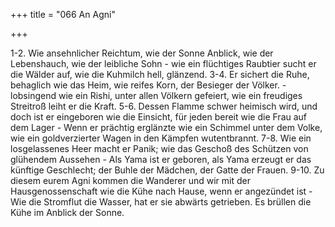 +++
title = "066 An Agni"

+++


1-2.	Wie ansehnlicher Reichtum, wie der Sonne Anblick, wie der Lebenshauch, wie der leibliche Sohn - wie ein flüchtiges Raubtier sucht er die Wälder auf, wie die Kuhmilch hell, glänzend.
3-4.	Er sichert die Ruhe, behaglich wie das Heim, wie reifes Korn, der Besieger der Völker. - lobsingend wie ein Rishi, unter allen Völkern gefeiert, wie ein freudiges Streitroß leiht er die Kraft.
5-6.	Dessen Flamme schwer heimisch wird, und doch ist er eingeboren wie die Einsicht, für jeden bereit wie die Frau auf dem Lager - Wenn er prächtig erglänzte wie ein Schimmel unter dem Volke, wie ein goldverzierter Wagen in den Kämpfen wutentbrannt.
7-8.	Wie ein losgelassenes Heer macht er Panik; wie das Geschoß des Schützen von glühendem Aussehen - Als Yama ist er geboren, als Yama erzeugt er das künftige Geschlecht; der Buhle der Mädchen, der Gatte der Frauen.
9-10.	Zu diesem eurem Agni kommen die Wanderer und wir mit der Hausgenossenschaft wie die Kühe nach Hause, wenn er angezündet ist - Wie die Stromflut die Wasser, hat er sie abwärts getrieben. Es brüllen die Kühe im Anblick der Sonne.



